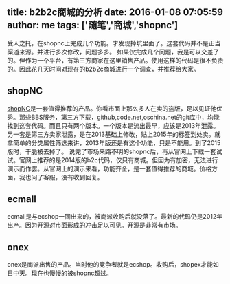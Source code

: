 title: b2b2c商城的分析
date: 2016-01-08 07:05:59
author: me
tags: ['随笔','商城','shopnc']
---

受人之托，在shopnc上完成几个功能。才发现掉坑里面了。这套代码并不是正当渠道来源。并进行多次修改，问题多多。
如果仅完成几个问题，我是可以交差了的。但作为一个平台，有第三方商家在这里销售产品。使用这样的代码是很不负责的。因此花几天时间对现在的b2b2c商城进行一个调查，并推荐给大家。


## shopNC
[shopNC](http://www.shopnc.net)是一套值得推荐的产品。你看市面上那么多人在卖的盗版，足以见证他优秀。那些BBS服务，第三方下载，github,code.net,oschina.net的git库中，均能找到这套代码。而且只有两个版本。一个版本是流出最早，应该是2013年泄露。另一套是第三方卖家泄露，是在2013基础上修改，贴上2015年的标签到处卖。就拿简单的分类属性筛选来讲，2013年版还是有这个功能，只是不能用。到了2015版时，干脆被去掉了。
说完了市场来路不明的shopnc后，再从官网上下载一套试试。官网上推荐的是2014版的b2c代码，仅只有商城。但因为有加密，无法进行演示而作罢。从官网上的演示来看，功能齐全，是一套值得推荐的商城。价格方面，我也问了客服，没有收到回复。


## ecmall
ecmall是与ecshop一同出来的，被商派收购后就没落了。最新的代码仍是2012年出产。因为开源对市面形成的冲击足以可见。开源是非常有市场。


## onex
onex是商派出售的产品。当时他的竞争者就是ecshop。收购后，shopex才能如日中天。现在也慢慢的被shopnc超过。


